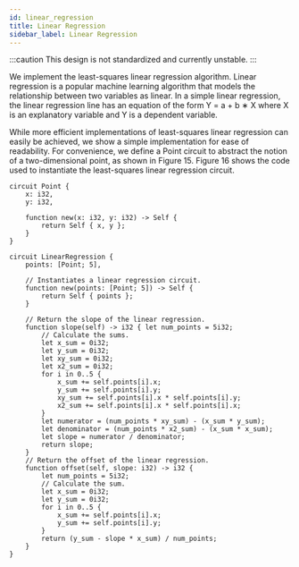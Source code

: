 ```yaml
---
id: linear_regression
title: Linear Regression
sidebar_label: Linear Regression
---
```


:::caution
This design is not standardized and currently unstable.
:::

We implement the least-squares linear regression algorithm.
Linear regression is a popular machine learning algorithm that models the relationship between two variables as linear.
In a simple linear regression, the linear regression line has an equation of the form Y = a + b ∗ X where X is an explanatory variable and Y is a dependent variable.

While more efficient implementations of least-squares linear regression can easily be achieved,
we show a simple implementation for ease of readability. 
For convenience, we define a Point circuit to abstract the notion of a two-dimensional point,
as shown in Figure 15. Figure 16 shows the code used to instantiate the least-squares linear regression circuit.

```leo
circuit Point {
    x: i32,
    y: i32,
    
    function new(x: i32, y: i32) -> Self { 
        return Self { x, y };
    }
}
```

```leo
circuit LinearRegression {
    points: [Point; 5],
    
    // Instantiates a linear regression circuit.
    function new(points: [Point; 5]) -> Self { 
        return Self { points };
    }
    
    // Return the slope of the linear regression.
    function slope(self) -> i32 { let num_points = 5i32;
        // Calculate the sums.
        let x_sum = 0i32; 
        let y_sum = 0i32; 
        let xy_sum = 0i32; 
        let x2_sum = 0i32; 
        for i in 0..5 {
            x_sum += self.points[i].x;
            y_sum += self.points[i].y;
            xy_sum += self.points[i].x * self.points[i].y;
            x2_sum += self.points[i].x * self.points[i].x;
        }
        let numerator = (num_points * xy_sum) - (x_sum * y_sum); 
        let denominator = (num_points * x2_sum) - (x_sum * x_sum);
        let slope = numerator / denominator;
        return slope;
    }
    // Return the offset of the linear regression.
    function offset(self, slope: i32) -> i32 {
        let num_points = 5i32; 
        // Calculate the sum. 
        let x_sum = 0i32;
        let y_sum = 0i32;
        for i in 0..5 {
            x_sum += self.points[i].x;
            y_sum += self.points[i].y; 
        }
        return (y_sum - slope * x_sum) / num_points; 
    }
}
```